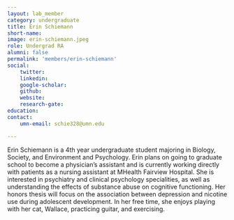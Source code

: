 ```yaml
---
layout: lab_member
category: undergraduate
title: Erin Schiemann
short-name:
image: erin-schiemann.jpeg
role: Undergrad RA
alumni: false
permalink: 'members/erin-schiemann'
social:
    twitter: 
    linkedin: 
    google-scholar: 
    github: 
    website:
    research-gate: 
education:
contact:
    umn-email: schie328@umn.edu

---
```


Erin Schiemann is a 4th year undergraduate student majoring in Biology, Society, and Environment and Psychology. Erin plans on going to graduate school to become a physician’s assistant and is currently working directly with patients as a nursing assistant at MHealth Fairview Hospital. She is interested in psychiatry and clinical psychology specialities, as well as understanding the effects of substance abuse on cognitive functioning. Her honors thesis will focus on the association between depression and nicotine use during adolescent development. In her free time, she enjoys playing with her cat, Wallace, practicing guitar, and exercising. 